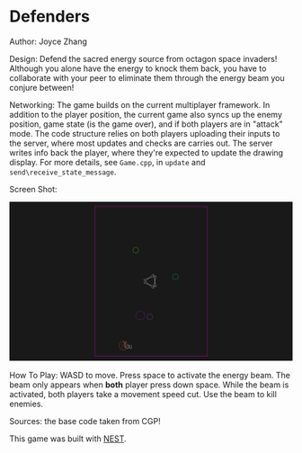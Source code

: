 # Defenders

Author: Joyce Zhang

Design: Defend the sacred energy source from octagon space invaders! Although you alone have the energy to knock them back, you have to collaborate with your peer to eliminate them through the energy beam you conjure between!

Networking: The game builds on the current multiplayer framework. In addition to the player position, the current game also syncs up the enemy position, game state (is the game over), and if both players are in "attack" mode. The code structure relies on both players uploading their inputs to the server, where most updates and checks are carries out. The server writes info back the player, where they're expected to update the drawing display. For more details, see ``Game.cpp``, in ``update`` and ``send\receive_state_message``.

Screen Shot:

![Screen Shot](screenshot.png)

How To Play:
WASD to move. Press space to activate the energy beam. The beam only appears when **both** player press down space. While the beam is activated, both players take a movement speed cut. Use the beam to kill enemies. 

Sources: the base code taken from CGP!

This game was built with [NEST](NEST.md).

